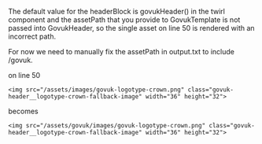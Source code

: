 The default value for the headerBlock is govukHeader() in the twirl component and the assetPath that you provide to 
GovukTemplate is not passed into GovukHeader, so the single asset on line 50 is rendered with an incorrect path.

For now we need to manually fix the assetPath in output.txt to include /govuk.    

on line 50

```<img src="/assets/images/govuk-logotype-crown.png" class="govuk-header__logotype-crown-fallback-image" width="36" height="32">```

becomes 

```<img src="/assets/govuk/images/govuk-logotype-crown.png" class="govuk-header__logotype-crown-fallback-image" width="36" height="32">```
